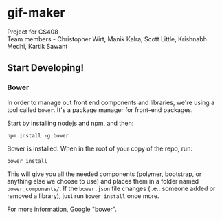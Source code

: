 # gif-maker

Project for CS408<br>
Team members - Christopher Wirt, Manik Kalra, Scott Little, Krishnabh Medhi, Kartik Sawant

## Start Developing!

### Bower

In order to manage out front end components and libraries, we're using a tool called `bower`. It's a package manager for front-end packages.

Start by installing nodejs and npm, and then:

	npm install -g bower

Bower is installed. When in the root of your copy of the repo, run:

	bower install

This will give you all the needed components (polymer, bootstrap, or anything else we choose to use) and places them in a folder named `bower_components/`. If the `bower.json` file changes (i.e.: someone added or removed a library), just run `bower install` once more.

For more information, Google "bower".
